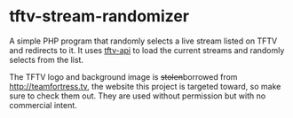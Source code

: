tftv-stream-randomizer
======================

A simple PHP program that randomly selects a live stream listed on TFTV and redirects to it. It uses [tftv-api](http://tftv-api.herokuapp.com) to load the current streams and randomly selects from the list.

The TFTV logo and background image is ~~stolen~~borrowed from http://teamfortress.tv, the website this project is targeted toward, so make sure to check them out. They are used without permission but with no commercial intent.
